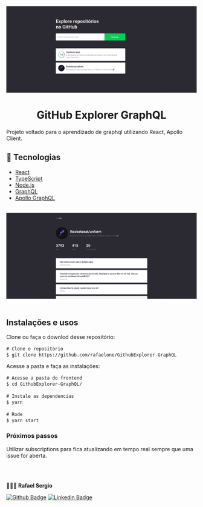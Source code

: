 <img src="./assets/dashboard.png" alt="Dashboard Github" title="Dashboard Github" />

<h1 align="center">
  GitHub Explorer GraphQL
</h1>

<p>
  Projeto voltado para o aprendizado de graphql utilizando React, Apollo Client.
</p>

## 🚀 Tecnologias

- [React](https://reactjs.org)
- [TypeScript](https://www.typescriptlang.org/)
- [Node.js](https://nodejs.org/en/)
- [GraphQL](https://graphql.org/)
- [Apollo GraphQL](https://www.apollographql.com/)

<br />

<div>
  <img src="./assets/repository.png" alt="Repositorio" title="Repositorio"/>
</div>

<br />

## Instalações e usos

Clone ou faça o downlod desse repositório:

```
# Clone o repositório
$ git clone https://github.com/rafaelone/GithubExplorer-GraphQL
```

Acesse a pasta e faça as instalações:

```
# Acesse a pasta do frontend
$ cd GithubExplorer-GraphQL/

# Instale as dependencias
$ yarn

# Rode
$ yarn start

```

### Próximos passos

Utilizar subscriptions para fica atualizando em tempo real sempre que uma issue for aberta.

<br />
<br />

👩🏻‍💻 **Rafael Sergio**

[![Github Badge](https://img.shields.io/badge/-Github-242A2D?style=flat-square&logo=Github&logoColor=white&link=https://github.com/rafaelone)](https://github.com/rafaelone)
[![Linkedin Badge](https://img.shields.io/badge/-Linkedin-0077B5?style=flat-square&logo=Linkedin&logoColor=white&link=https://www.linkedin.com/in/rafael-sergio-982951103/)](https://www.linkedin.com/in/rafael-sergio-982951103/)
